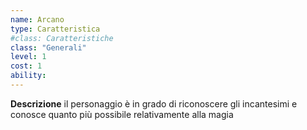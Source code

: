 ```yaml
---
name: Arcano
type: Caratteristica
#class: Caratteristiche
class: "Generali"
level: 1
cost: 1
ability:
---
```


**Descrizione**
il personaggio è in grado di riconoscere gli incantesimi e conosce quanto più
possibile relativamente alla magia